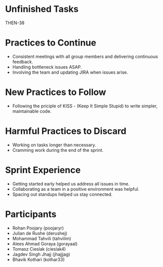 # Unfinished Tasks

THEN-38

# Practices to Continue

- Consistent meetings with all group members and delivering continuous feedback.
- Handling bottleneck issues ASAP.
- Involving the team and updating JIRA when issues arise.

# New Practices to Follow

- Following the priciple of KISS - (Keep It Simple Stupid) to write simpler, maintainable code.

# Harmful Practices to Discard

- Working on tasks longer than necessary.
- Cramming work during the end of the sprint.

# Sprint Experience

- Getting started early helped us address all issues in time.
- Collaborating as a team in a positive environment was helpful.
- Spacing out standups helped us stay connected.

# Participants

- Rohan Poojary (poojaryr)
- Julian de Rushe (derushej)
- Mohammad Tahvili (tahvilim)
- Alees Ahmad Goraya (gorayaal)
- Tomasz Cieslak (cieslak4)
- Jagdev Singh Jhajj (jhajjjag)
- Bhavik Kothari (kothar33)

